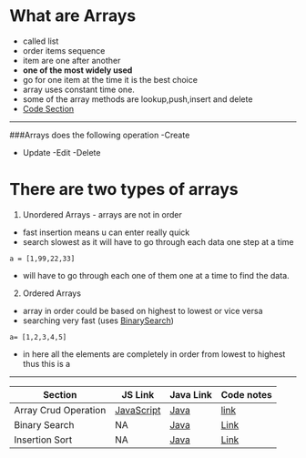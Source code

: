 # What are Arrays
- called list 
- order items sequence
- item are one after another 
- **one of the most widely used**
- go for one item at the time it is the best choice
- array uses constant time one. 
- some of the array methods are lookup,push,insert and delete 
- [Code Section](../Arrays/simpleArray.js)
---
###Arrays does the following operation
-Create
- Update
-Edit 
-Delete

# There are two types of arrays 
1. Unordered Arrays - arrays are not in order 
 - fast insertion means u can enter really quick
 - search slowest as it will have to go through each data one step at a time
```
a = [1,99,22,33]

```
- will have to go through each one of them one at a time to find the data. 


2. Ordered Arrays 
  - array in order could be based on highest to lowest or vice versa 
 - searching very fast (uses [BinarySearch](https://github.com/IshtiaqueNafis/datastructuresandalgorithms/tree/master/Arrays/Searching%20Algorithims/BinarySearch))
 
```
a= [1,2,3,4,5] 
```
- in here all the elements are completely in order from lowest to highest thus this is a 
---
| Section | JS Link | Java Link  | Code notes
| ----------- | ----------- | ----------- |----------- |
| Array Crud Operation | [JavaScript](../Arrays/ArrayCRUD/MyArray.js) | [Java](https://github.com/IshtiaqueNafis/DataStructureJAVACode/blob/master/src/ArrayClass/MyArray.java)|[link](../Arrays/ArrayCRUD/readme.md)
 Binary Search | NA |[Java](https://github.com/IshtiaqueNafis/DataStructureJAVACode/blob/master/src/ArrayClass/MyArray.java) | [Link](https://github.com/IshtiaqueNafis/datastructuresandalgorithms/tree/master/Arrays/Searching%20Algorithims/BinarySearch)
 Insertion Sort | NA |[Java](https://github.com/IshtiaqueNafis/DataStructureJAVACode/blob/master/src/ArrayClass/MyArray.java) | [Link](https://github.com/IshtiaqueNafis/datastructuresandalgorithms/tree/master/Arrays/InsertionSort)
